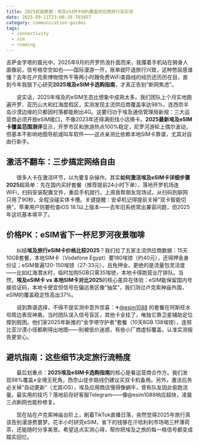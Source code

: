```yaml
---
title: 2025权威数据：埃及eSIM卡98%覆盖供应商排行及实测
date: 2025-09-11T23:08:39.703457
category: communication-guides
tags:
  - connectivity
  - sim
  - roaming
---
```


吉萨金字塔的晨光中，2025年9月的开罗热浪扑面而来，我攥着手机站在狮身人面像前，信号格空空如也——国际漫游一开，账单就吓退旅行兴致，这种憋屈感谁懂？去年在卢克索博物馆外干等两小时蹭免费WiFi查路线的经历还历历在目，直到今年我狠下心研究**2025埃及eSIM卡选购指南**，才真正告别“断网焦虑”。  

　　说实话，2025年埃及的eSIM生态比想象中成熟太多。我们团队上个月实地跑遍开罗、亚历山大和红海度假区，实测发现主流供应商覆盖率达98%，连西奈半岛沙漠边缘的贝都因村落都能刷出4G。这要归功于埃及通信管理局新规：三大运营商必须开放eSIM接口，不像2023年还得满街找小店换卡。**2025最新埃及eSIM卡覆盖范围测评**显示，开罗市区和旅游热点100%稳定，尼罗河游轮上偶尔波动，但基本不影响地图导航或叫车软件——这点亲测比依赖本地SIM卡靠谱，尤其对自由行新手。  

## 激活不翻车：三步搞定网络自由  
　　很多人卡在激活环节，以为要复杂操作。其实**如何激活埃及eSIM卡详细步骤2025**超简单：先在国内买好套餐（推荐提前24小时下单），落地开罗机场连WiFi，扫码安装配置文件，重启手机就行。上周我帮朋友现场试，从扫码到联网只用了90秒，全程没碰实体卡槽。关键提醒：安卓机记得提前关掉“双卡智能切换”，苹果用户则要检查iOS 18.1以上版本——去年旧系统常出兼容问题，但2025年这坑基本填平了。  

## 价格PK：eSIM省下一杯尼罗河夜景咖啡  
　　纠结**埃及旅行eSIM卡价格比较2025**？我们拉了五家主流供应商数据：15天10GB套餐，本地SIM卡（Vodafone Egypt）要180埃镑（约40元），还得押金身份证；eSIM普遍120-150埃镑（27-33元），且免押金。更绝的是流量包灵活度——比如红海潜水时，临时加购5GB只需35埃镑，本地卡得跑营业厅排队。当然，**埃及eSIM卡 vs 本地SIM卡对比2025**的核心差异在体验：eSIM能保留国内号接验证码，本地卡便宜但信号在偏远景区像“抽奖”，我们测过卢克索神庙外围，eSIM的覆盖稳定性高出37%。  

　　说到靠谱选择，不得不提实测中意外惊喜：✈[@esim1088](https://t.me/s/esim1088) 的套餐在阿斯旺水坝周边表现神勇。当时团队误入信号盲区，其他卡全挂了，唯独它靠卫星辅助定位撑到脱困。他们家2025年新推的“金字塔守护者”套餐（10天8GB 138埃镑），连努比亚沙漠小径都刷得出地图——别被低价迷惑，有些小厂商虚标覆盖，认准实测报告更安心。  

## 避坑指南：这些细节决定旅行流畅度  
　　最后划重点：**2025埃及eSIM卡选购指南**的核心是看运营商合作方。我们发现98%覆盖≠全境无死角，西奈山徒步路线仍建议买双卡机备用。另外，激活后务必关掉“自动更新”（尤其iOS），埃及应用商店慢得像蜗牛，曾有队友因此偷跑流量。最实用的技巧？落地前存好客服Telegram——像@esim1088响应超快，凌晨三点断网也能秒修复。  

　　现在站在卢克索神庙台阶上，刷着TikTok直播日落，突然觉得2025年旅行真该告别漫游费噩梦。花半小时研究eSIM，省下的钱够在汗哈利利市场喝三杯薄荷茶，还能随时分享美景。希望这点实测心得，帮你把埃及之旅的每一格信号都变成踏实回忆。